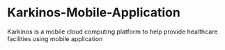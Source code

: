 # Karkinos-Mobile-Application
Karkinos is a mobile cloud computing platform to help provide healthcare facilities using mobile application
